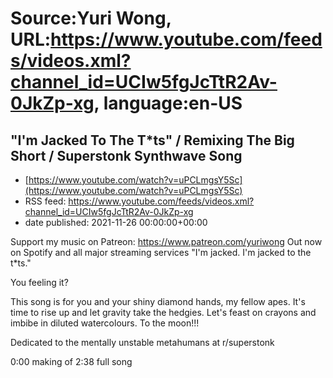# Source:Yuri Wong, URL:https://www.youtube.com/feeds/videos.xml?channel_id=UCIw5fgJcTtR2Av-0JkZp-xg, language:en-US

## "I'm Jacked To The T*ts" / Remixing The Big Short / Superstonk Synthwave Song
 - [https://www.youtube.com/watch?v=uPCLmgsY5Sc](https://www.youtube.com/watch?v=uPCLmgsY5Sc)
 - RSS feed: https://www.youtube.com/feeds/videos.xml?channel_id=UCIw5fgJcTtR2Av-0JkZp-xg
 - date published: 2021-11-26 00:00:00+00:00

Support my music on Patreon: https://www.patreon.com/yuriwong Out now on Spotify and all major streaming services
"I'm jacked. I'm jacked to the t*ts."

You feeling it?

This song is for you and your shiny diamond hands, my fellow apes. It's time to rise up and let gravity take the hedgies. Let's feast on crayons and imbibe in diluted watercolours. To the moon!!!

Dedicated to the mentally unstable metahumans at r/superstonk

0:00 making of
2:38 full song

